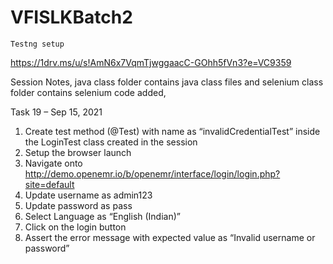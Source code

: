 # VFISLKBatch2
    
    Testng setup
   https://1drv.ms/u/s!AmN6x7VqmTjwggaacC-GOhh5fVn3?e=VC9359


Session Notes, java class folder contains java class files and selenium class folder contains selenium code added,


Task 19 – Sep 15, 2021
1.	Create test method (@Test) with name as “invalidCredentialTest” inside the LoginTest class created in the session
2.	Setup the browser launch 
3.	Navigate onto http://demo.openemr.io/b/openemr/interface/login/login.php?site=default
4.	Update username as admin123
5.	Update password as pass
6.	Select Language as “English (Indian)”
7.	Click on the login button
8.	Assert the error message with expected value as “Invalid username or password”








